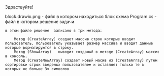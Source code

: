  Здраствуйте!

 block.drawio.png - файл в котором находиться блок схема
 Program.cs - файл в котором рещение задачи


    в этом файле решенее  записано в три метода:

        Метод (CreateArray) создает массив строк которые вводит пользователь, пользователь указывает размер массива и вводит данные которые форматируются в строку.
        Метод (ShowArray)   выводит созданый в методе (CreateArray) массив в консоль.
        Метод (CreateNewArray) создает новый масив из (CreateArray) путем сортировки строк введеных пользователем и оставляет только те в которых не больше 3х символов 